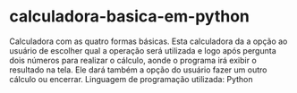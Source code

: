 # calculadora-basica-em-python
Calculadora com as quatro formas básicas.
Esta calculadora da a opção ao usuário de escolher qual a operação será utilizada e logo após pergunta dois números para realizar o cálculo, aonde o programa irá exibir o resultado na tela. Ele dará também a opção do usuário fazer um outro cálculo ou encerrar.
Linguagem de programação utilizada: Python
